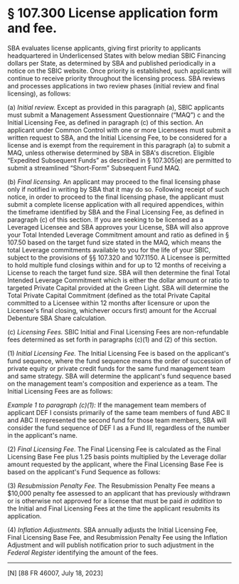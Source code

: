 # § 107.300   License application form and fee.

SBA evaluates license applicants, giving first priority to applicants headquartered in Underlicensed States with below median SBIC Financing dollars per State, as determined by SBA and published periodically in a notice on the SBIC website. Once priority is established, such applicants will continue to receive priority throughout the licensing process. SBA reviews and processes applications in two review phases (initial review and final licensing), as follows:


(a) *Initial review.* Except as provided in this paragraph (a), SBIC applicants must submit a Management Assessment Questionnaire (“MAQ”) c and the Initial Licensing Fee, as defined in paragraph (c) of this section. An applicant under Common Control with one or more Licensees must submit a written request to SBA, and the Initial Licensing Fee, to be considered for a license and is exempt from the requirement in this paragraph (a) to submit a MAQ, unless otherwise determined by SBA in SBA's discretion. Eligible “Expedited Subsequent Funds” as described in § 107.305(e) are permitted to submit a streamlined “Short-Form” Subsequent Fund MAQ.


(b) *Final licensing.* An applicant may proceed to the final licensing phase only if notified in writing by SBA that it may do so. Following receipt of such notice, in order to proceed to the final licensing phase, the applicant must submit a complete license application with all required appendices, within the timeframe identified by SBA and the Final Licensing Fee, as defined in paragraph (c) of this section. If you are seeking to be licensed as a Leveraged Licensee and SBA approves your License, SBA will also approve your Total Intended Leverage Commitment amount and ratio as defined in § 107.50 based on the target fund size stated in the MAQ, which means the total Leverage commitments available to you for the life of your SBIC, subject to the provisions of §§ 107.320 and 107.1150. A Licensee is permitted to hold multiple fund closings within and for up to 12 months of receiving a License to reach the target fund size. SBA will then determine the final Total Intended Leverage Commitment which is either the dollar amount or ratio to targeted Private Capital provided at the Green Light. SBA will determine the Total Private Capital Commitment (defined as the total Private Capital committed to a Licensee within 12 months after licensure or upon the Licensee's final closing, whichever occurs first) amount for the Accrual Debenture SBA Share calculation.


(c) *Licensing Fees.* SBIC Initial and Final Licensing Fees are non-refundable fees determined as set forth in paragraphs (c)(1) and (2) of this section.


(1) *Initial Licensing Fee.* The Initial Licensing Fee is based on the applicant's fund sequence, where the fund sequence means the order of succession of private equity or private credit funds for the same fund management team and same strategy. SBA will determine the applicant's fund sequence based on the management team's composition and experience as a team. The Initial Licensing Fees are as follows:


*Example 1 to paragraph (c)(1):* If the management team members of applicant DEF I consists primarily of the same team members of fund ABC II and ABC II represented the second fund for those team members, SBA will consider the fund sequence of DEF I as a Fund III, regardless of the number in the applicant's name.


(2) *Final Licensing Fee.* The Final Licensing Fee is calculated as the Final Licensing Base Fee plus 1.25 basis points multiplied by the Leverage dollar amount requested by the applicant, where the Final Licensing Base Fee is based on the applicant's Fund Sequence as follows:


(3) *Resubmission Penalty Fee.* The Resubmission Penalty Fee means a $10,000 penalty fee assessed to an applicant that has previously withdrawn or is otherwise not approved for a license that must be paid *in addition* to the Initial and Final Licensing Fees at the time the applicant resubmits its application.


(4) *Inflation Adjustments.* SBA annually adjusts the Initial Licensing Fee, Final Licensing Base Fee, and Resubmission Penalty Fee using the Inflation Adjustment and will publish notification prior to such adjustment in the _Federal Register_ identifying the amount of the fees.



---

[N] [88 FR 46007, July 18, 2023]




